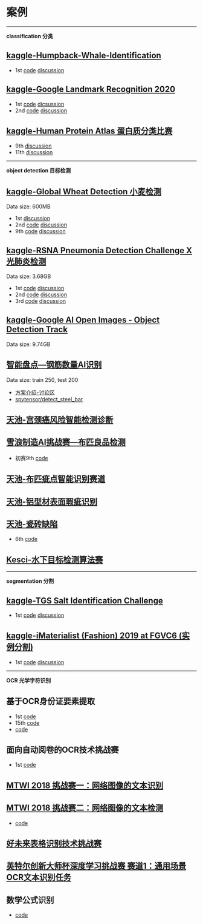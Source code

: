 # 案例

--- 

**classification 分类**

## [kaggle-Humpback-Whale-Identification](https://www.kaggle.com/c/humpback-whale-identification/overview)

- 1st [code](https://github.com/earhian/Humpback-Whale-Identification-1st-) [discussion](https://www.kaggle.com/c/humpback-whale-identification/discussion/82366)


## [kaggle-Google Landmark Recognition 2020](https://www.kaggle.com/c/landmark-recognition-2020/discussion/188299)
- 1st [code](https://github.com/psinger/kaggle-landmark-recognition-2020-1st-place) [dicsussion](https://www.kaggle.com/c/landmark-recognition-2020/discussion/187821)
- 2nd [code](https://github.com/bestfitting/instance_level_recognition) [discussion](https://www.kaggle.com/c/landmark-recognition-2020/discussion/188299)

## [kaggle-Human Protein Atlas 蛋白质分类比赛]()
- 9th [discussion](https://kulbear.github.io/archives/protein/)
- 11th [discussion](https://zhuanlan.zhihu.com/p/54743461)

---

**object detection 目标检测**

## [kaggle-Global Wheat Detection 小麦检测](https://www.kaggle.com/c/global-wheat-detection/overview) 
Data size: 600MB
- 1st [discussion](https://www.kaggle.com/c/global-wheat-detection/discussion/172418)
- 2nd [code](https://github.com/liaopeiyuan/TransferDet) [discussion](https://www.kaggle.com/c/global-wheat-detection/discussion/175961)
- 9th [code](https://github.com/amirassov/kaggle-global-wheat-detection) [discussion](https://www.kaggle.com/c/global-wheat-detection/discussion/172569)


## [kaggle-RSNA Pneumonia Detection Challenge X光肺炎检测](https://www.kaggle.com/c/rsna-pneumonia-detection-challenge/overview) 
Data size: 3.68GB

- 1st [code](https://github.com/i-pan/kaggle-rsna18) [discussion](https://www.kaggle.com/c/rsna-pneumonia-detection-challenge/discussion/70421)
- 2nd [code](https://github.com/tatigabru/kaggle-rsna) [discussion](https://www.kaggle.com/c/global-wheat-detection/discussion/175961)
- 3rd [code](https://github.com/pmcheng/rsna-pneumonia) [discussion](https://www.kaggle.com/c/rsna-pneumonia-detection-challenge/discussion/70632)


## [kaggle-Google AI Open Images - Object Detection Track](https://www.kaggle.com/c/google-ai-open-images-object-detection-track/overview) 
Data size: 9.74GB <br>


## [智能盘点—钢筋数量AI识别](https://www.datafountain.cn/competitions/332) 
Data size: train 250, test 200 <br>
- [方案介绍-讨论区](https://www.datafountain.cn/competitions/332/discuss)
- [spytensor/detect_steel_bar](https://github.com/spytensor/detect_steel_bar)


## [天池-宫颈癌风险智能检测诊断](https://tianchi.aliyun.com/competition/entrance/231757/information)



## [雪浪制造AI挑战赛—布匹良品检测](https://tianchi.aliyun.com/competition/entrance/231666/introduction)
- 初赛9th [code](https://github.com/maozezhong/TIANCHI_XUELANG_AI)


## [天池-布匹疵点智能识别赛道](https://tianchi.aliyun.com/competition/entrance/231748/information)


## [天池-铝型材表面瑕疵识别](https://tianchi.aliyun.com/competition/entrance/231682/introduction)

## [天池-瓷砖缺陷]()
- 6th [code](https://github.com/MySuperSoul/TileDetection)

## [Kesci-水下目标检测算法赛]()

--- 

**segmentation 分割**

## [kaggle-TGS Salt Identification Challenge](https://www.kaggle.com/c/tgs-salt-identification-challenge)
- 1st [code](https://github.com/ybabakhin/kaggle_salt_bes_phalanx) [discussion](https://www.kaggle.com/c/tgs-salt-identification-challenge/discussion/69291)



## [kaggle-iMaterialist (Fashion) 2019 at FGVC6 (实例分割)](https://www.kaggle.com/c/imaterialist-fashion-2019-FGVC6/overview)
- 1st [code](https://github.com/amirassov/kaggle-imaterialist) [discussion](https://www.kaggle.com/c/imaterialist-fashion-2019-FGVC6/discussion/95247)

---

**OCR 光学字符识别**

## 基于OCR身份证要素提取
- 1st [code](https://github.com/Mingtzge/2019-CCF-BDCI-OCR-MCZJ-OCR-IdentificationIDElement)
- 15th [code](https://github.com/JarvisKevin/CCF2020_didi_road_status_prediction_15th)
- [code](https://github.com/hzli-ucas/CCF-OCR)

## 面向自动阅卷的OCR技术挑战赛
- 1st [code](https://github.com/greathope/prcv-ocr-detection)

## [MTWI 2018 挑战赛一：网络图像的文本识别](https://tianchi.aliyun.com/competition/entrance/231684/information)
## [MTWI 2018 挑战赛二：网络图像的文本检测](https://tianchi.aliyun.com/competition/entrance/231685/introduction)
- [code](https://github.com/HUDTDINGZHAOYUN2019A/20185110054)

## [好未来表格识别技术挑战赛](https://www.heywhale.com/home/competition/606d6fff0e04ac0017c3bf7f)

## [英特尔创新大师杯深度学习挑战赛 赛道1：通用场景OCR文本识别任务](https://tianchi.aliyun.com/competition/entrance/531902/introduction)

## 数学公式识别
- [code](https://github.com/LinXueyuanStdio/LaTeX_OCR)
